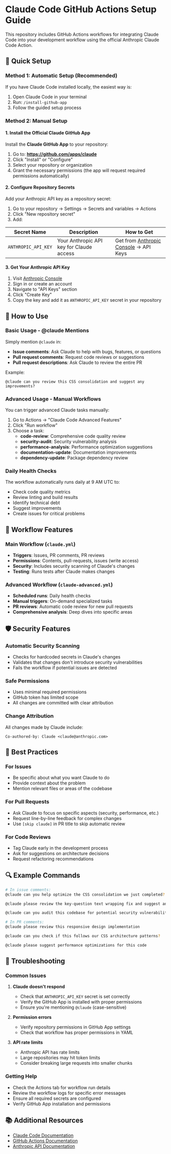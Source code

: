 # Claude Code GitHub Actions Setup Guide

This repository includes GitHub Actions workflows for integrating Claude Code into your development workflow using the official Anthropic Claude Code Action.

## 🚀 Quick Setup

### Method 1: Automatic Setup (Recommended)
If you have Claude Code installed locally, the easiest way is:
1. Open Claude Code in your terminal
2. Run: `/install-github-app`
3. Follow the guided setup process

### Method 2: Manual Setup

#### 1. Install the Official Claude GitHub App

Install the **Claude GitHub App** to your repository:

1. Go to: **https://github.com/apps/claude**
2. Click "Install" or "Configure"
3. Select your repository or organization
4. Grant the necessary permissions (the app will request required permissions automatically)

#### 2. Configure Repository Secrets

Add your Anthropic API key as a repository secret:

1. Go to your repository → Settings → Secrets and variables → Actions
2. Click "New repository secret"
3. Add:

| Secret Name | Description | How to Get |
|-------------|-------------|------------|
| `ANTHROPIC_API_KEY` | Your Anthropic API key for Claude access | Get from [Anthropic Console](https://console.anthropic.com/) → API Keys |

#### 3. Get Your Anthropic API Key

1. Visit [Anthropic Console](https://console.anthropic.com/)
2. Sign in or create an account
3. Navigate to "API Keys" section
4. Click "Create Key"
5. Copy the key and add it as `ANTHROPIC_API_KEY` secret in your repository

## 📝 How to Use

### Basic Usage - @claude Mentions

Simply mention `@claude` in:
- **Issue comments**: Ask Claude to help with bugs, features, or questions
- **Pull request comments**: Request code reviews or suggestions
- **Pull request descriptions**: Ask Claude to review the entire PR

Example:
```
@claude can you review this CSS consolidation and suggest any improvements?
```

### Advanced Usage - Manual Workflows

You can trigger advanced Claude tasks manually:

1. Go to Actions → "Claude Code Advanced Features"
2. Click "Run workflow"
3. Choose a task:
   - **code-review**: Comprehensive code quality review
   - **security-audit**: Security vulnerability analysis
   - **performance-analysis**: Performance optimization suggestions
   - **documentation-update**: Documentation improvements
   - **dependency-update**: Package dependency review

### Daily Health Checks

The workflow automatically runs daily at 9 AM UTC to:
- Check code quality metrics
- Review linting and build results
- Identify technical debt
- Suggest improvements
- Create issues for critical problems

## 🔧 Workflow Features

### Main Workflow (`claude.yml`)
- **Triggers**: Issues, PR comments, PR reviews
- **Permissions**: Contents, pull-requests, issues (write access)
- **Security**: Includes security scanning of Claude's changes
- **Testing**: Runs tests after Claude makes changes

### Advanced Workflow (`claude-advanced.yml`)
- **Scheduled runs**: Daily health checks
- **Manual triggers**: On-demand specialized tasks
- **PR reviews**: Automatic code review for new pull requests
- **Comprehensive analysis**: Deep dives into specific areas

## 🛡️ Security Features

### Automatic Security Scanning
- Checks for hardcoded secrets in Claude's changes
- Validates that changes don't introduce security vulnerabilities
- Fails the workflow if potential issues are detected

### Safe Permissions
- Uses minimal required permissions
- GitHub token has limited scope
- All changes are committed with clear attribution

### Change Attribution
All changes made by Claude include:
```
Co-authored-by: Claude <claude@anthropic.com>
```

## 🎯 Best Practices

### For Issues
- Be specific about what you want Claude to do
- Provide context about the problem
- Mention relevant files or areas of the codebase

### For Pull Requests
- Ask Claude to focus on specific aspects (security, performance, etc.)
- Request line-by-line feedback for complex changes
- Use `[skip claude]` in PR title to skip automatic review

### For Code Reviews
- Tag Claude early in the development process
- Ask for suggestions on architecture decisions
- Request refactoring recommendations

## 🔍 Example Commands

```bash
# In issue comments:
@claude can you help optimize the CSS consolidation we just completed?

@claude please review the key-question text wrapping fix and suggest any improvements

@claude can you audit this codebase for potential security vulnerabilities?

# In PR comments:
@claude please review this responsive design implementation

@claude can you check if this follows our CSS architecture patterns?

@claude please suggest performance optimizations for this code
```

## 🚨 Troubleshooting

### Common Issues

1. **Claude doesn't respond**
   - Check that `ANTHROPIC_API_KEY` secret is set correctly
   - Verify the GitHub App is installed with proper permissions
   - Ensure you're mentioning `@claude` (case-sensitive)

2. **Permission errors**
   - Verify repository permissions in GitHub App settings
   - Check that workflow has proper permissions in YAML

3. **API rate limits**
   - Anthropic API has rate limits
   - Large repositories may hit token limits
   - Consider breaking large requests into smaller chunks

### Getting Help

- Check the Actions tab for workflow run details
- Review the workflow logs for specific error messages
- Ensure all required secrets are configured
- Verify GitHub App installation and permissions

## 📚 Additional Resources

- [Claude Code Documentation](https://docs.anthropic.com/claude/docs)
- [GitHub Actions Documentation](https://docs.github.com/en/actions)
- [Anthropic API Documentation](https://docs.anthropic.com/claude/reference)